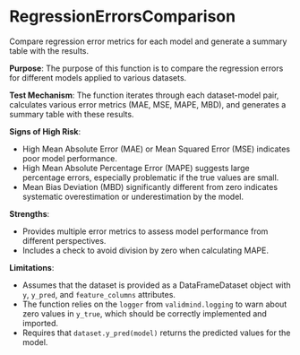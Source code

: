 # RegressionErrorsComparison

Compare regression error metrics for each model and generate a summary table
with the results.

**Purpose**: The purpose of this function is to compare the regression errors for different models applied to various datasets.

**Test Mechanism**: The function iterates through each dataset-model pair, calculates various error metrics (MAE, MSE, MAPE, MBD), and generates a summary table with these results.

**Signs of High Risk**:
- High Mean Absolute Error (MAE) or Mean Squared Error (MSE) indicates poor model performance.
- High Mean Absolute Percentage Error (MAPE) suggests large percentage errors, especially problematic if the true values are small.
- Mean Bias Deviation (MBD) significantly different from zero indicates systematic overestimation or underestimation by the model.

**Strengths**:
- Provides multiple error metrics to assess model performance from different perspectives.
- Includes a check to avoid division by zero when calculating MAPE.

**Limitations**:
- Assumes that the dataset is provided as a DataFrameDataset object with `y`, `y_pred`, and `feature_columns` attributes.
- The function relies on the `logger` from `validmind.logging` to warn about zero values in `y_true`, which should be correctly implemented and imported.
- Requires that `dataset.y_pred(model)` returns the predicted values for the model.